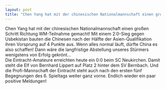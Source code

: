 ```yaml
---
layout: post
title: "Chen Yang hat mit der chinesischen Nationalmannschaft einen großen Schritt Richtung WM-Teilnahme gemacht!"
---
```


Chen Yang hat mit der chinesischen Nationalmannschaft einen großen Schritt Richtung WM-Teilnahme gemacht! Mit einem 2:0-Sieg gegen Usbekistan bauten die Chinesen nach der Hälfte der Asien-Qualifikation ihren Vorsprung auf 4 Punkte aus. Wenn alles normal läuft, dürfte China es also schaffen! Dann wäre die langfristige Abstellung unseres Stürmers wenigstens von Erfolg gekrönt...  
Die Eintracht-Amateure erreichten heute ein 0:0 beim SC Neukirchen. Damit steht die Elf von Bernhard Lippert auf Platz 2 hinter dem SV Bernbach. Und die Profi-Mannschaft der Eintracht steht auch nach den ersten fünf Begegnungen des 6. Spieltags weiter ganz vorne. Endlich wieder ein paar positive Meldungen!
